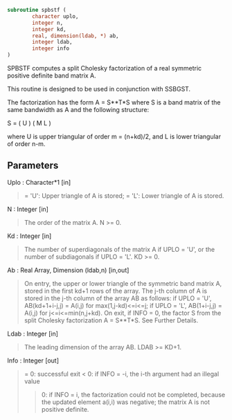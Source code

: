 ```fortran
subroutine spbstf (
		character uplo,
		integer n,
		integer kd,
		real, dimension(ldab, *) ab,
		integer ldab,
		integer info
)
```

 SPBSTF computes a split Cholesky factorization of a real
 symmetric positive definite band matrix A.

 This routine is designed to be used in conjunction with SSBGST.

 The factorization has the form  A = S**T*S  where S is a band matrix
 of the same bandwidth as A and the following structure:

   S = ( U    )
       ( M  L )

 where U is upper triangular of order m = (n+kd)/2, and L is lower
 triangular of order n-m.

## Parameters
Uplo : Character*1 [in]
> = 'U':  Upper triangle of A is stored;
> = 'L':  Lower triangle of A is stored.

N : Integer [in]
> The order of the matrix A.  N >= 0.

Kd : Integer [in]
> The number of superdiagonals of the matrix A if UPLO = 'U',
> or the number of subdiagonals if UPLO = 'L'.  KD >= 0.

Ab : Real Array, Dimension (ldab,n) [in,out]
> On entry, the upper or lower triangle of the symmetric band
> matrix A, stored in the first kd+1 rows of the array.  The
> j-th column of A is stored in the j-th column of the array AB
> as follows:
> if UPLO = 'U', AB(kd+1+i-j,j) = A(i,j) for max(1,j-kd)<=i<=j;
> if UPLO = 'L', AB(1+i-j,j)    = A(i,j) for j<=i<=min(n,j+kd).
> On exit, if INFO = 0, the factor S from the split Cholesky
> factorization A = S**T*S. See Further Details.

Ldab : Integer [in]
> The leading dimension of the array AB.  LDAB >= KD+1.

Info : Integer [out]
> = 0: successful exit
> < 0: if INFO = -i, the i-th argument had an illegal value
> > 0: if INFO = i, the factorization could not be completed,
> because the updated element a(i,i) was negative; the
> matrix A is not positive definite.


